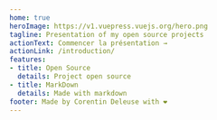 ```yaml
---
home: true
heroImage: https://v1.vuepress.vuejs.org/hero.png
tagline: Presentation of my open source projects 
actionText: Commencer la présentation →
actionLink: /introduction/
features:
- title: Open Source
  details: Project open source
- title: MarkDown
  details: Made with markdown
footer: Made by Corentin Deleuse with ❤️
---
```

